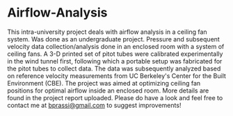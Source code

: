 # Airflow-Analysis

This intra-university project deals with airflow analysis in a ceiling fan system. Was done as an undergraduate project.
Pressure and subsequent velocity data collection/analysis done in an enclosed room with a system of ceiling fans. 
A 3-D printed set of pitot tubes were calibrated experimentally in the wind tunnel first,
following which a portable setup was fabricated for the pitot tubes to collect data. The data was subsequently analyzed based on reference velocity measurements from UC Berkeley's Center for the Built Environment (CBE).
The project was aimed at optimizing ceiling fan positions for optimal airflow inside an enclosed room.
More details are found in the project report uploaded. Please do have a look and feel free to contact me at bprassi@gmail.com to suggest improvements!

